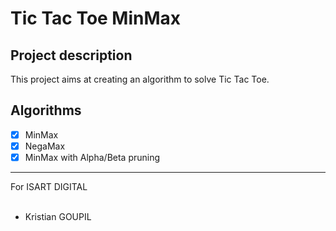 # Tic Tac Toe MinMax

## Project description ##
This project aims at creating an algorithm to solve Tic Tac Toe. <br>

## Algorithms ##
- [x] MinMax
- [x] NegaMax
- [x] MinMax with Alpha/Beta pruning

<hr>
For ISART DIGITAL <br>
<br>

- Kristian GOUPIL
<br>
